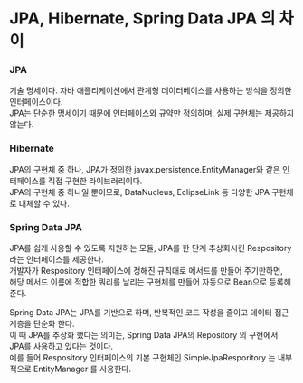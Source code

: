 # JPA, Hibernate, Spring Data JPA 의 차이

### JPA
기술 명세이다. 자바 애플리케이션에서 관계형 데이터베이스를 사용하는 방식을 정의한 인터페이스이다.  
JPA는 단순한 명세이기 때문에 인터페이스와 규약만 정의하며, 실제 구현체는 제공하지 않는다.  

### Hibernate
JPA의 구현체 중 하나, JPA가 정의한 javax.persistence.EntityManager와 같은 인터페이스를 직접 구현한 라이브러리이다.  
JPA의 구현체 중 하나일 뿐이므로, DataNucleus, EclipseLink 등 다양한 JPA 구현체로 대체할 수 있다.  

### Spring Data JPA
JPA를 쉽게 사용할 수 있도록 지원하는 모듈, JPA를 한 단계 추상화시킨 Respository 라는 인터페이스를 제공한다.  
개발자가 Respository 인터페이스에 정해진 규칙대로 메서드를 만들어 주기만하면,  
해당 메서드 이름에 적합한 쿼리를 날리는 구현체를 만들어 자동으로 Bean으로 등록해준다.   

Spring Data JPA는 JPA를 기반으로 하며, 반복적인 코드 작성을 줄이고 데이터 접근 계층을 단순화 한다.  
이 때 JPA를 추상화 했다는 의미는, Spring Data JPA의 Repository 의 구현에서 JPA를 사용하고 있다는 것이다.  
예를 들어 Respository 인터페이스의 기본 구현체인 SimpleJpaResporitory 는 내부적으로 EntityManager 를 사용한다.  
